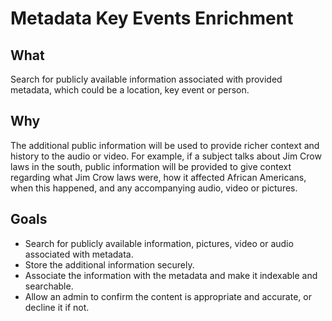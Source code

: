 # Metadata Key Events Enrichment
## What  

Search for publicly available information associated with provided metadata, which could be a location, key event or person.

## Why

The additional public information will be used to provide richer context and history to the audio or video.  For example, if a subject talks about Jim Crow laws in the south, public information will be provided to give context regarding what Jim Crow laws were, how it affected African Americans, when this happened, and any accompanying audio, video or pictures.

## Goals

* Search for publicly available information, pictures, video or audio associated with metadata.
* Store the additional information securely.
* Associate the information with the metadata and make it indexable and searchable.
* Allow an admin to confirm the content is appropriate and accurate, or decline it if not.

